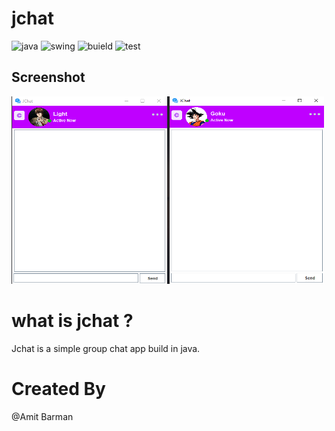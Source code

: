 # jchat

![java](https://img.shields.io/badge/java-15.0-yellow) ![swing](https://img.shields.io/badge/java-swing-blue) ![buield](https://img.shields.io/badge/build-passing-brightgreen) ![test](https://img.shields.io/badge/tests-passed-red)

## Screenshot

<p float="left">
	<img src="screenshot\Screenshot.png" height="300" width="500" />
</p>

# what is jchat ?

Jchat is a simple group chat app build in java.

# Created By

@Amit Barman

